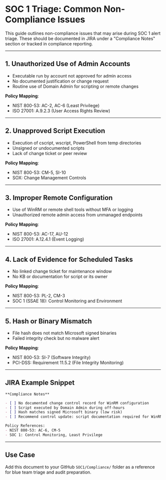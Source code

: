 # SOC 1 Triage: Common Non-Compliance Issues

This guide outlines non-compliance issues that may arise during SOC 1 alert triage. These should be documented in JIRA under a "Compliance Notes" section or tracked in compliance reporting.

---

## 1. Unauthorized Use of Admin Accounts

- Executable run by account not approved for admin access
- No documented justification or change request
- Routine use of Domain Admin for scripting or remote changes

**Policy Mapping**:
- NIST 800-53: AC-2, AC-6 (Least Privilege)
- ISO 27001: A.9.2.3 (User Access Rights Review)

---

## 2. Unapproved Script Execution

- Execution of cscript, wscript, PowerShell from temp directories
- Unsigned or undocumented scripts
- Lack of change ticket or peer review

**Policy Mapping**:
- NIST 800-53: CM-5, SI-10
- SOX: Change Management Controls

---

## 3. Improper Remote Configuration

- Use of WinRM or remote shell tools without MFA or logging
- Unauthorized remote admin access from unmanaged endpoints

**Policy Mapping**:
- NIST 800-53: AC-17, AU-12
- ISO 27001: A.12.4.1 (Event Logging)

---

## 4. Lack of Evidence for Scheduled Tasks

- No linked change ticket for maintenance window
- No KB or documentation for script or its owner

**Policy Mapping**:
- NIST 800-53: PL-2, CM-3
- SOC 1 (SSAE 18): Control Monitoring and Environment

---

## 5. Hash or Binary Mismatch

- File hash does not match Microsoft signed binaries
- Failed integrity check but no malware alert

**Policy Mapping**:
- NIST 800-53: SI-7 (Software Integrity)
- PCI-DSS: Requirement 11.5.2 (File Integrity Monitoring)

---

## JIRA Example Snippet

```markdown
**Compliance Notes**

- [ ] No documented change control record for WinRM configuration
- [ ] Script executed by Domain Admin during off-hours
- [ ] Hash matches signed Microsoft binary (low risk)
- [ ] Recommend control update: script documentation required for WinRM edits

Policy References:
- NIST 800-53: AC-6, CM-5
- SOC 1: Control Monitoring, Least Privilege
```

---

## Use Case

Add this document to your GitHub `SOC1/Compliance/` folder as a reference for blue team triage and audit preparation.
